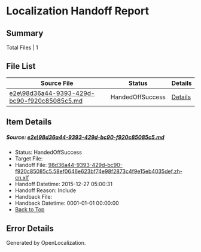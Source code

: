 # <a name='report-top'></a> Localization Handoff Report

## Summary
 Total Files | 1

## File List
 Source File | Status | Details 
 ----------- | ------ | ------- 
 [e2e\98d36a44-9393-429d-bc90-f920c85085c5.md](https://github.com/OpenLocalizationTest/oltest/blob/c5666602bf442d3d66e750d1600adf4d7b939944/e2e/98d36a44-9393-429d-bc90-f920c85085c5.md) | HandedOffSuccess | [Details](#f160031de86d3fbc3865473d9b56365ca5890d434)

## Item Details
##### <a name='f160031de86d3fbc3865473d9b56365ca5890d434'></a> Source: [e2e\98d36a44-9393-429d-bc90-f920c85085c5.md](https://github.com/OpenLocalizationTest/oltest/blob/c5666602bf442d3d66e750d1600adf4d7b939944/e2e/98d36a44-9393-429d-bc90-f920c85085c5.md)
* Status: HandedOffSuccess
* Target File: 
* Handoff File: [98d36a44-9393-429d-bc90-f920c85085c5.58ef0646e623bf74e98f2873c4f9e15eb4035def.zh-cn.xlf](https://github.com/OpenLocalizationTestOrg/olhandoff/blob/8f5b077088a28eb57796c89419745f1fc8e01302/ol-handoff/OpenLocalizationTestOrg/oltest.zh-cn/qimu/98d36a44-9393-429d-bc90-f920c85085c5.58ef0646e623bf74e98f2873c4f9e15eb4035def.zh-cn.xlf)
* Handoff Datetime: 2015-12-27 05:00:31
* Handoff Reason: Include
* Handback File: 
* Handback Datetime: 0001-01-01 00:00:00
* [Back to Top](#report-top)


## Error Details

Generated by OpenLocalization.
